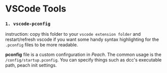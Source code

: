 # VSCode Tools

### `1. vscode-pconfig`
instruction: copy this folder to your `vscode extension folder` and restart/refresh vscode if you want some handy syntax highlighting for the `.pconfig` files to be more readable.

**pconfig** file is a custom confirguration in _Peach_. The common usage is the `/config/startup.pconfig`. You can specify things such as dcc's executable path, peach init settings.    